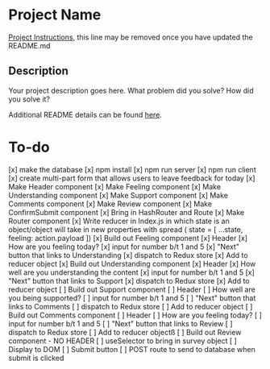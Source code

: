 # Project Name

[Project Instructions](./INSTRUCTIONS.md), this line may be removed once you have updated the README.md

## Description

Your project description goes here. What problem did you solve? How did you solve it?

Additional README details can be found [here](https://github.com/PrimeAcademy/readme-template/blob/master/README.md).


# To-do

[x] make the database
[x] npm install
[x] npm run server
[x] npm run client
[x] create multi-part form that allows users to leave feedback for today
    [x] Make Header component
    [x] Make Feeling component
    [x] Make Understanding component
    [x] Make Support component
    [x] Make Comments component
    [x] Make Review component
    [x] Make ConfirmSubmit component
[x] Bring in HashRouter and Route
[x] Make Router component
[x] Write reducer in Index.js in which state is an object/object will take in new properties with spread ( state = [ ...state, feeling: action.payload ])
[x] Build out Feeling component
    [x] Header
    [x] How are you feeling today?
    [x] input for number b/t 1 and 5
    [x] "Next" button that links to Understanding
    [x] dispatch to Redux store
    [x] Add to reducer object
[x] Build out Understanding component
    [x] Header
    [x] How well are you understanding the content
    [x] input for number b/t 1 and 5
    [x] "Next" button that links to Support
    [x] dispatch to Redux store
    [x] Add to reducer object
[ ] Build out Support component
    [ ] Header
    [ ] How well are you being supported?
    [ ] input for number b/t 1 and 5
    [ ] "Next" button that links to Comments
    [ ] dispatch to Redux store
    [ ] Add to reducer object
[ ] Build out Comments component
    [ ] Header
    [ ] How are you feeling today?
    [ ] input for number b/t 1 and 5
    [ ] "Next" button that links to Review
    [ ] dispatch to Redux store
    [ ] Add to reducer objectß
[ ] Build out Review component
    - NO HEADER
    [ ] useSelector to bring in survey object
    [ ] Display to DOM
    [ ] Submit button
    [ ] POST route to send to database when submit is clicked

